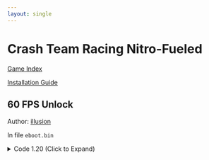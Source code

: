 ```yaml
---
layout: single
---
```


# Crash Team Racing Nitro-Fueled

[Game Index](/patch/#ps4)

[Installation Guide](/install-instructions/)

## 60 FPS Unlock

Author: [illusion](https://twitter.com/illusion0002)

In file `eboot.bin`

<details>
<summary>Code 1.20 (Click to Expand)</summary>

{% highlight yml %}
- game: "Crash Team Racing Nitro-Fueled"
  app_ver: "01.20"
  patch_ver: "1.0"
  name: "60 FPS Unlock"
  author: "illusion"
  note: "\nCPU/GPU Limited. For use with 9th generation of game consoles.\nAlso uses double buffer vsync.\nNot useful at the moment."
  arch: generic_orbis
  enabled: False
  patch_list:
        - [ bytes, 0x13ADEDB, "31 F6 EB 0F" ]
{% endhighlight %}

</details>
